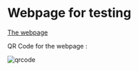 # Webpage for testing 

[The webpage](https://tr4is.github.io/TR4IS.gethub.io/)

QR Code for the webpage :

![qrcode](https://github.com/user-attachments/assets/70fc68f0-862a-4e75-9543-1efd92c79316)

